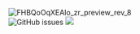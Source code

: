 ![FHBQoOqXEAIo_zr_preview_rev_8](https://user-images.githubusercontent.com/88916104/172530354-7fb4d5eb-7e53-49a9-8299-413124281925.png) <br>
![GitHub issues](https://img.shields.io/badge/-zes1092-blueviolet) ![](https://komarev.com/ghpvc/?username=zes1092&color=blueviolet) 
